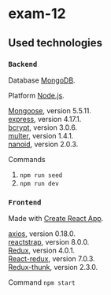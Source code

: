 # exam-12
## Used technologies

### `Backend`

Database [MongoDB](https://www.mongodb.com/).  

Platform [Node.js](https://nodejs.org/en/about/).  

 [Mongoose](https://mongoosejs.com/), version 5.5.11.  
[express](https://github.com/expressjs), version 4.17.1.  
 [bcrypt](https://www.npmjs.com/package/bcrypt), version 3.0.6.  
 [multer](https://www.npmjs.com/package/multer), version 1.4.1.  
 [nanoid](https://www.npmjs.com/package/nanoid), version 2.0.3.  

Commands   
1. `npm run seed`  
2. `npm run dev`  

### `Frontend`

Made with [Create React App](https://github.com/facebook/create-react-app).  
  
  
 [axios](https://www.npmjs.com/package/axios), version 0.18.0.  
 [reactstrap](https://reactstrap.github.io/), version 8.0.0.   
[Redux](https://redux.js.org/introduction/getting-started), version 4.0.1.  
[React-redux](https://react-redux.js.org/), version 7.0.3.  
[Redux-thunk](https://github.com/reduxjs/redux-thunk), version 2.3.0.  


Command  `npm start`
